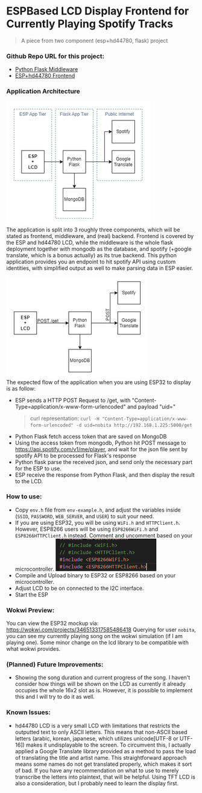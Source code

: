 
# ESPBased LCD Display Frontend for Currently Playing Spotify Tracks
 > A piece from two component (esp+hd44780, flask) project   
 
 ### Github Repo URL for this project:
 - [Python Flask Middleware](https://github.com/black0803/spotify-flask-middleware-api "Middleware API for Spotify Based on Python Flask")
 - [ESP+hd44780 Frontend](https://github.com/black0803/spotify-esp-display "Front end tier of the spotify display project using ESP and hd44780 16x2 LCD")

### Application Architecture
 ![Application Architecture Diagram](https://github.com/black0803/spotify-esp-display/blob/main/img/app-architecture-design.png?raw=true)  
 The application is split into 3 roughly three components, which will be stated as frontend, middleware, and (real) backend. Frontend is covered by the ESP and hd44780 LCD, while the middleware is the whole flask deployment together with mongodb as the database, and spotify (+google translate, which is a bonus actually) as its true backend. This python application provides you an endpoint to hit spotify API using custom identities, with simplified output as well to make parsing data in ESP easier.

 ![Application Instructions Diagram](https://github.com/black0803/spotify-esp-display/blob/main/img/app-flow-design.png?raw=true)  
 The expected flow of the application when you are using ESP32 to display is as follow:  
 - ESP sends a HTTP POST Request to /get, with "Content-Type=application/x-www-form-urlencoded" and payload "uid=<username>"
   > curl representation:
   > ``curl -H "Content-Type=application/x-www-form-urlencoded" -d uid=nobita http://192.168.1.225:5000/get``
 - Python Flask fetch access token that are saved on MongoDB
 - Using the access token from mongodb, Python hit POST message to https://api.spotify.com/v1/me/player, and wait for the json file sent by spotify API to be processed for Flask's response
 - Python flask parse the received json, and send only the necessary part for the ESP to use.
 - ESP receive the response from Python Flask, and then display the result to the LCD.


 ### How to use:
 - Copy ``env.h`` file from ``env-example.h``, and adjust the variables inside (``SSID``, ``PASSWORD``, ``WEB_SERVER``, and ``USER``) to suit your need.
 - If you are using ESP32, you will be using ``WiFi.h`` and ``HTTPClient.h``. However, ESP8266 users will be using ``ESP8266WiFi.h`` and ``ESP8266HTTPClient.h`` instead. Comment and uncomment based on your microcontroller.
 ![ESP wifi library](https://github.com/black0803/spotify-esp-display/blob/main/img/library-option.PNG?raw=true) 
 - Compile and Upload binary to ESP32 or ESP8266 based on your microcontroller.
 - Adjust LCD to be on connected to the I2C interface.
 - Start the ESP

 ### Wokwi Preview:
 You can view the ESP32 mockup via: https://wokwi.com/projects/346513317585486418
 Querying for user ``nobita``, you can see my currently playing song on the wokwi simulation (if I am playing one). Some minor change on the lcd library to be compatible with what wokwi provides.

  ### (Planned) Future Improvements:
 - Showing the song duration and current progress of the song. I haven't consider how things will be shown on the LCD as currently it already occupies the whole 16x2 slot as is. However, it is possible to implement this and I will try to do it as well.

  ### Known Issues:
 - hd44780 LCD is a very small LCD with limitations that restricts the outputted text to only ASCII letters. This means that non-ASCII based letters (arabic, korean, japanese, which utilizes unicode[UTF-8 or UTF-16]) makes it undisplayable to the screen. To circumvent this, I actually applied a Google Translate library provided as a method to pass the load of translating the title and artist name. This straightforward approach means some names do not get translated properly, which makes it sort of bad. If you have any recommendation on what to use to merely transcribe the letters into plaintext, that will be helpful. Using TFT LCD is also a consideration, but I probably need to learn the display first.
